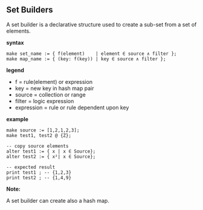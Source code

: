 ## Set Builders

A set builder is a declarative structure used to create a sub-set from a set of elements.

**syntax**
```
make set_name := { f(element)    | element ∈ source ∧ filter };
make map_name := { (key: f(key)) | key ∈ source ∧ filter };

```

**legend**

* f   = rule(element) or expression
* key = new key in hash map pair
* source = collection or range
* filter = logic expression
* expression = rule or rule dependent upon key

**example**
```
make source := [1,2,1,2,3];
make test1, test2 @ {Z};

-- copy source elements
alter test1 := { x | x ∈ Source};
alter test2 := { x²| x ∈ Source};

-- expected result
print test1 ; -- {1,2,3}
print test2 ; -- {1,4,9}
```

**Note:**

A set builder can create also a hash map.
